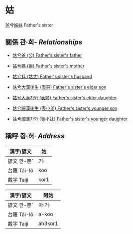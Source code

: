# 姑
[爸](member1.md)兮[姊妹](member2.md)
Father's sister

## 關係 관·희- _Relationships_

- [姑兮爸 (公) Father's sister's father](member8.md)

- [姑兮媽 (嫲) Father's sister's mother](member9.md)

- [姑兮尪 (姑丈) Father's sister's husband](member43.md)

- [姑兮大漢後生 (表哥) Father's sister's elder son](member39.md)

- [姑兮大漢자와 (表姊) Father's sister's elder daughter](member40.md)

- [姑兮細漢後生 (表小弟) Father's sister's younger son](member41.md)

- [姑兮細漢자와 (表小妹) Father's sister's younger daughter](member42.md)



## 稱呼 칑·허· _Address_

漢字/諺文 | 姑
--- | ---
諺文 깐-뿐ˆ | 거·
台羅 Tâi-lô | koo
戴字 Taiji | kor1


漢字/諺文 | 阿姑
--- | ---
諺文 깐-뿐ˆ | 아·거·
台羅 Tâi-lô | a-koo
戴字 Taiji | ah3kor1


